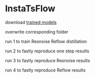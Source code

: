 # InstaTsFlow

download [trained models](https://drive.google.com/drive/folders/1YTvBYjyOvXaCm6fDbcvn5Rp1z0UXr_S_?usp=sharing)

overwrite corresponding folder 

run 1 to train Resnoise Reflow distillation

run 2 to fastly reproduce one step results

run 3 to fastly reproduce Resnoise results

run 4 to fastly reproduce Reflow results
